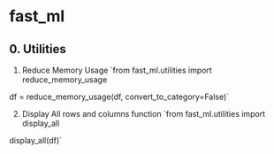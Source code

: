 # fast_ml
 
## 0. Utilities
1. Reduce Memory Usage
`from fast_ml.utilities import reduce_memory_usage

df = reduce_memory_usage(df, convert_to_category=False)`

2. Display All rows and columns function
`from fast_ml.utilities import display_all

display_all(df)`
